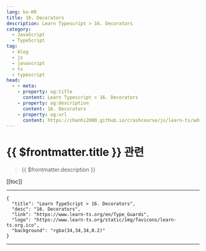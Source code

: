 ```yaml
---
lang: ko-KR
title: 16. Decorators
description: Learn Typescript > 16. Decorators
category: 
  - JavaScript
  - TypeScript
tag: 
  - blog
  - js
  - javascript
  - ts
  - typescript
head:
  - - meta:
    - property: og:title
      content: Learn Typescript > 16. Decorators
    - property: og:description
      content: 16. Decorators
    - property: og:url
      content: https://chanhi2000.github.io/crashcourse/js/learn-ts/advanced/16.html
---
```


# {{ $frontmatter.title }} 관련

> {{ $frontmatter.description }}

[[toc]]

---

```component VPCard
{
  "title": "Learn TypeScript > 16. Decorators",
  "desc": "16. Decorators",
  "link": "https://www.learn-ts.org/en/Type_Guards",
  "logo": "https://www.learn-ts.org/static/img/favicons/learn-ts.org.ico",
  "background": "rgba(34,34,34,0.2)"
}
```

---

<TagLinks />